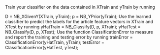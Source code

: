 Train your classifier on the data contained in XTrain and yTrain by running

D = NB_XGivenY(XTrain, yTrain);
p = NB_YPrior(yTrain);
Use the learned classifier to predict the labels for the article feature vectors in XTrain and XTest by
running
yHatTrain = NB_Classify(D, p, XTrain);
yHatTest = NB_Classify(D, p, XTest);
Use the function ClassificationError to measure and report the training and testing error by running
trainError = ClassificationError(yHatTrain, yTrain);
testError = ClassificationError(yHatTest, yTest);
